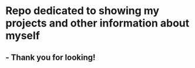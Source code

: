 # Repo dedicated to showing my projects and other information about myself

## - Thank you for looking!